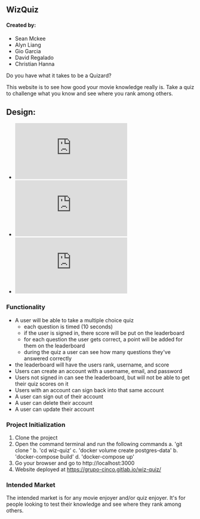 ## WizQuiz

#### Created by:

- Sean Mckee
- Alyn Liang
- Gio Garcia
- David Regalado
- Christian Hanna

Do you have what it takes to be a Quizard?

This website is to see how good your movie knowledge really is. Take a quiz to challenge what you know and see where you rank among others.

## Design:

- ![GHI](https://gitlab.com/grupo-cinco/wiz-quiz/-/blob/main/docs/ghi.md)
- ![SCHEMAS](https://gitlab.com/grupo-cinco/wiz-quiz/-/blob/main/docs/schemas.md)
- ![APIDESIGN](https://gitlab.com/grupo-cinco/wiz-quiz/-/blob/main/docs/apidesign.md)

### Functionality

- A user will be able to take a multiple choice quiz
  - each question is timed (10 seconds)
  - if the user is signed in, there score will be put on the leaderboard
  - for each question the user gets correct, a point will be added for them on the leaderboard
  - during the quiz a user can see how many questions they've answered correctly
- the leaderboard will have the users rank, username, and score
- Users can create an account with a username, email, and password
- Users not signed in can see the leaderboard, but will not be able to get their quiz scores on it
- Users with an account can sign back into that same account
- A user can sign out of their account
- A user can delete their account
- A user can update their account

### Project Initialization

1. Clone the project
2. Open the command terminal and run the following commands
   a. 'git clone <HTTPS Link>'
   b. 'cd wiz-quiz'
   c. 'docker volume create postgres-data'
   b. 'docker-compose build'
   d. 'docker-compose up'
3. Go your browser and go to http://localhost:3000
4. Website deployed at https://grupo-cinco.gitlab.io/wiz-quiz/

### Intended Market

The intended market is for any movie enjoyer and/or quiz enjoyer. It's for people looking to test their knowledge and see where they rank among others.
